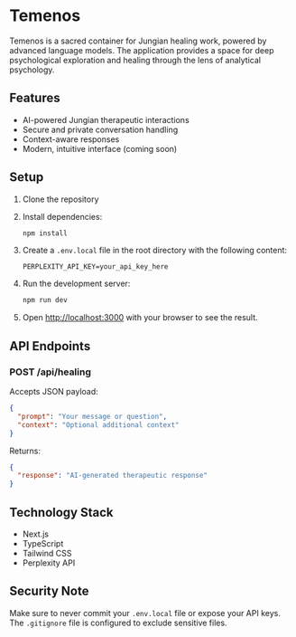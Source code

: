 # Temenos

Temenos is a sacred container for Jungian healing work, powered by advanced language models. The application provides a space for deep psychological exploration and healing through the lens of analytical psychology.

## Features

- AI-powered Jungian therapeutic interactions
- Secure and private conversation handling
- Context-aware responses
- Modern, intuitive interface (coming soon)

## Setup

1. Clone the repository
2. Install dependencies:
   ```bash
   npm install
   ```

3. Create a `.env.local` file in the root directory with the following content:
   ```
   PERPLEXITY_API_KEY=your_api_key_here
   ```

4. Run the development server:
   ```bash
   npm run dev
   ```

5. Open [http://localhost:3000](http://localhost:3000) with your browser to see the result.

## API Endpoints

### POST /api/healing

Accepts JSON payload:
```json
{
  "prompt": "Your message or question",
  "context": "Optional additional context"
}
```

Returns:
```json
{
  "response": "AI-generated therapeutic response"
}
```

## Technology Stack

- Next.js
- TypeScript
- Tailwind CSS
- Perplexity API

## Security Note

Make sure to never commit your `.env.local` file or expose your API keys. The `.gitignore` file is configured to exclude sensitive files.
